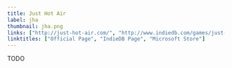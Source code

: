 ```yaml
---
title: Just Hot Air
label: jha
thumbnail: jha.png
links: ["http://just-hot-air.com/", "http://www.indiedb.com/games/just-hot-air", "https://www.microsoft.com/en-us/store/p/just-hot-air/9wzdncrdf5nl"]
linktitles: ["Official Page", "IndieDB Page", "Microsoft Store"]
---
```

TODO